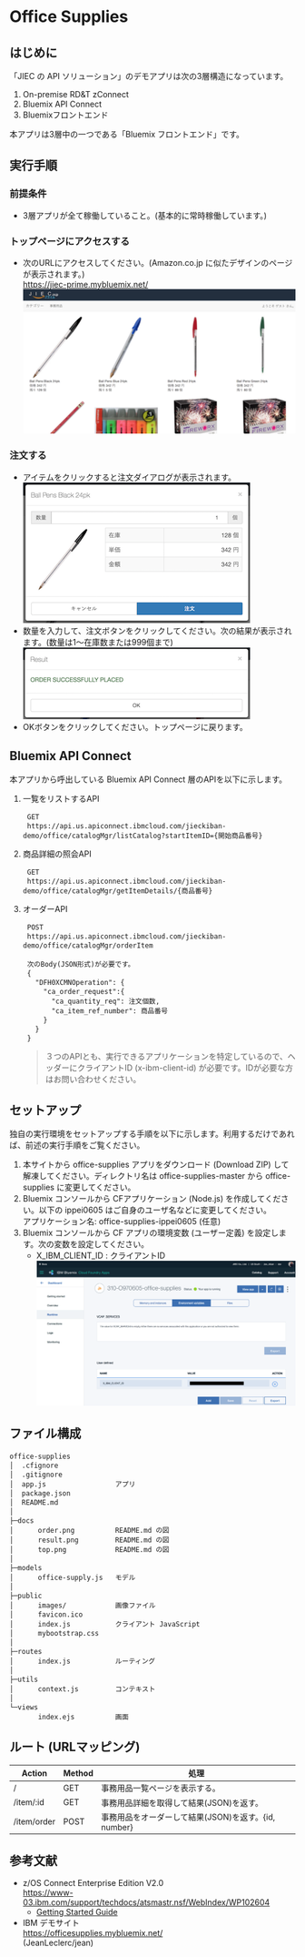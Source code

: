 # Office Supplies  

## はじめに
「JIEC の API ソリューション」のデモアプリは次の3層構造になっています。  

1. On-premise RD&T zConnect
1. Bluemix API Connect
1. Bluemixフロントエンド

本アプリは3層中の一つである「Bluemix フロントエンド」です。

## 実行手順
### 前提条件
* 3層アプリが全て稼働していること。(基本的に常時稼働しています。)

### トップページにアクセスする
* 次のURLにアクセスしてください。(Amazon.co.jp に似たデザインのページが表示されます。)  
  https://jiec-prime.mybluemix.net/  
  ![トップページ](docs/top.png)  

### 注文する
* アイテムをクリックすると注文ダイアログが表示されます。  
  ![注文](docs/order.png)  
* 数量を入力して、注文ボタンをクリックしてください。次の結果が表示されます。(数量は1〜在庫数または999個まで)  
  ![注文](docs/result.png)  
* OKボタンをクリックしてください。トップページに戻ります。   

## Bluemix API Connect
本アプリから呼出している Bluemix API Connect 層のAPIを以下に示します。

1. 一覧をリストするAPI
  
        GET  
        https://api.us.apiconnect.ibmcloud.com/jieckiban-demo/office/catalogMgr/listCatalog?startItemID={開始商品番号}

1. 商品詳細の照会API

        GET
        https://api.us.apiconnect.ibmcloud.com/jieckiban-demo/office/catalogMgr/getItemDetails/{商品番号}
  
1. オーダーAPI

        POST
        https://api.us.apiconnect.ibmcloud.com/jieckiban-demo/office/catalogMgr/orderItem
        
        次のBody(JSON形式)が必要です。
        {
          "DFH0XCMNOperation": {
            "ca_order_request":{
              "ca_quantity_req": 注文個数,
              "ca_item_ref_number": 商品番号
            }
          }
        }

    > ３つのAPIとも、実行できるアプリケーションを特定しているので、ヘッダーにクライアントID (x-ibm-client-id) が必要です。IDが必要な方はお問い合わせください。

## セットアップ  
独自の実行環境をセットアップする手順を以下に示します。利用するだけであれば、前述の実行手順をご覧ください。  

1. 本サイトから office-supplies アプリをダウンロード (Download ZIP) して解凍してください。ディレクトリ名は office-supplies-master から office-supplies に変更してください。  
1. Bluemix コンソールから CFアプリケーション (Node.js) を作成してください。以下の ippei0605 はご自身のユーザ名などに変更してください。  
アプリケーション名: office-supplies-ippei0605 (任意)  
1. Bluemix コンソールから CF アプリの環境変数 (ユーザー定義) を設定します。次の変数を設定してください。
      * X_IBM_CLIENT_ID : クライアントID　　
      ![環境変数](docs/env.png)  

## ファイル構成  
    office-supplies
    │  .cfignore
    │  .gitignore
    │  app.js                 アプリ
    │  package.json
    │  README.md
    │
    ├─docs
    │      order.png          README.md の図
    │      result.png         README.md の図
    │      top.png            README.md の図
    │
    ├─models
    │      office-supply.js   モデル
    │
    ├─public
    │      images/            画像ファイル
    │      favicon.ico
    │      index.js           クライアント JavaScript
    │      mybootstrap.css
    │      
    ├─routes
    │      index.js           ルーティング
    │      
    ├─utils
    │      context.js         コンテキスト
    │      
    └─views
           index.ejs          画面


## ルート (URLマッピング)
|Action|Method|処理|
|---|-----------|-----------|
|/|GET|事務用品一覧ページを表示する。|
|/item/:id|GET|事務用品詳細を取得して結果(JSON)を返す。|
|/item/order|POST|事務用品をオーダーして結果(JSON)を返す。{id, number}|


## 参考文献
* z/OS Connect Enterprise Edition V2.0  
  https://www-03.ibm.com/support/techdocs/atsmastr.nsf/WebIndex/WP102604  
  - [Getting Started Guide](https://www-03.ibm.com/support/techdocs/atsmastr.nsf/5cb5ed706d254a8186256c71006d2e0a/ef7025c4a674ca4a86257f0d00725591/$FILE/WP102604%20-%20zOS%20Connect%20EE%20V2%20Getting%20Started.002.pdf/WP102604%20-%20zOS%20Connect%20EE%20V2%20Getting%20Started.pdf)
* IBM デモサイト  
  https://officesupplies.mybluemix.net/  
  (JeanLeclerc/jean)  
